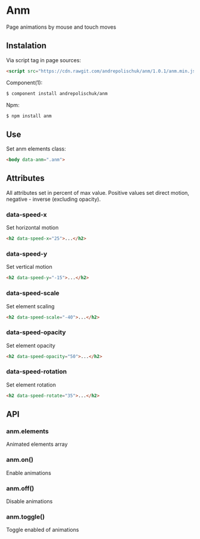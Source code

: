 # Anm

  Page animations by mouse and touch moves

## Instalation

  Via script tag in page sources:

```html
<script src="https://cdn.rawgit.com/andrepolischuk/anm/1.0.1/anm.min.js"></script>
```

  Component(1):

```sh
$ component install andrepolischuk/anm
```

  Npm:

```sh
$ npm install anm
```

## Use

  Set anm elements class:

```html
<body data-anm=".anm">
```

## Attributes

  All attributes set in percent of max value.
  Positive values set direct motion, negative - inverse (excluding opacity).

### data-speed-x

  Set horizontal motion

```html
<h2 data-speed-x="25">...</h2>
```

### data-speed-y

  Set vertical motion

```html
<h2 data-speed-y="-15">...</h2>
```

### data-speed-scale

  Set element scaling

```html
<h2 data-speed-scale="-40">...</h2>
```

### data-speed-opacity

  Set element opacity

```html
<h2 data-speed-opacity="50">...</h2>
```

### data-speed-rotation

  Set element rotation

```html
<h2 data-speed-rotate="35">...</h2>
```

## API

### anm.elements

  Animated elements array

### anm.on()

  Enable animations

### anm.off()

  Disable animations

### anm.toggle()

  Toggle enabled of animations



